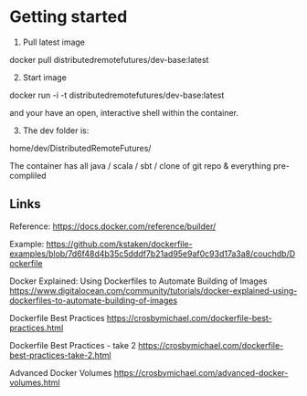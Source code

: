 
# Getting started

1) Pull latest image

docker pull distributedremotefutures/dev-base:latest

2) Start image

docker run -i -t distributedremotefutures/dev-base:latest

and your have an open, interactive shell within the container.

3) The dev folder is:

home/dev/DistributedRemoteFutures/

The container has all java / scala / sbt / clone of git repo
& everything pre-compliled






## Links 


Reference: 
https://docs.docker.com/reference/builder/

Example:
https://github.com/kstaken/dockerfile-examples/blob/7d6f48d4b35c5dddf7b21ad95e9af0c93d17a3a8/couchdb/Dockerfile

Docker Explained: Using Dockerfiles to Automate Building of Images
https://www.digitalocean.com/community/tutorials/docker-explained-using-dockerfiles-to-automate-building-of-images

Dockerfile Best Practices
https://crosbymichael.com/dockerfile-best-practices.html

Dockerfile Best Practices - take 2
https://crosbymichael.com/dockerfile-best-practices-take-2.html

Advanced Docker Volumes
https://crosbymichael.com/advanced-docker-volumes.html
